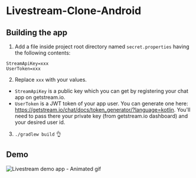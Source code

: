 # Livestream-Clone-Android

## Building the app
1. Add a file inside project root directory named `secret.properties` having the following contents:
```
StreamApiKey=xxx
UserToken=xxx
```
2. Replace `xxx` with your values. 

* `StreamApiKey` is a public key which you can get by registering your chat app on getstream.io.
* `UserToken` is a JWT token of your app user. You can generate one here: https://getstream.io/chat/docs/token_generator/?language=kotlin. You'll need to pass there your private key (from getstream.io dashboard) and your desired user id.

3. `./gradlew build` 👌

## Demo
![Livestream demo app - Animated gif](demo/demo.gif)
